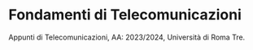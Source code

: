 # Fondamenti di Telecomunicazioni
Appunti di Telecomunicazioni, AA: 2023/2024, Università di Roma Tre.

